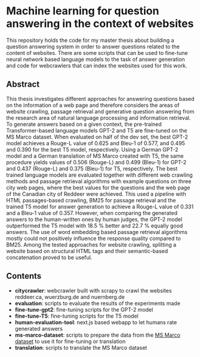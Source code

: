 # Machine learning for question answering in the context of websites

This repository holds the code for my master thesis about building a question answering system in order to answer questions related to the content of websites. There are some scripts that can be used to fine-tune neural network based language models to the task of answer generation and code for webcrawlers that can index the websites used for this work.

## Abstract

This thesis investigates different approaches for answering questions based on the information of a web page and therefore considers the areas of website crawling, passage retrieval and generative question answering from the research area of natural language processing and information retrieval. To generate answers based on a given context, the pre-trained Transformer-based language models GPT-2 and T5 are fine-tuned on the MS Marco dataset. When evaluated on half of the dev set, the best GPT-2 model achieves a Rouge-L value of 0.625 and Bleu-1 of 0.577, and 0.495 and 0.390 for the best T5 model, respectively. Using a German GPT-2 model and a German translation of MS Marco created with T5, the same procedure yields values of 0.506 (Rouge-L) and 0.499 (Bleu-1) for GPT-2 and 0.437 (Rouge-L) and 0.375 (Bleu-1) for T5, respectively. The best trained language models are evaluated together with different web crawling methods and passage retrieval algorithms with example questions on three city web pages, where the best values for the questions and the web page of the Canadian city of Reddeer were achieved. This used a pipeline with HTML passages-based crawling, BM25 for passage retrieval and the trained T5 model for answer generation to achieve a Rouge-L value of 0.331 and a Bleu-1 value of 0.357. However, when comparing the generated answers to the human-written ones by human judges, the GPT-2 model outperformed the T5 model with 18.5 \% better and 22.7 \% equally good answers. The use of word embedding based passage retrieval algorithms mostly could not positively influence the response quality compared to BM25. Among the tested approaches for website crawling, splitting a website based on structural HTML tags and their semantic-based concatenation proved to be useful.

## Contents

- **citycrawler**: webcrawler built with scrapy to crawl the websites reddeer.ca, wuerzburg.de and nuernberg.de
- **evaluation**: scripts to evaluate the results of the experiments made
- **fine-tune-gpt2**: fine-tuning scripts for the GPT-2 model
- **fine-tune-T5**: fine-tuning scripts for the T5 model
- **human-evaluation-tool**: next.js based webapp to let humans rate generated answers
- **ms-marco-dataset**: scripts to prepare the data from the [MS Marco dataset](https://microsoft.github.io/msmarco/) to use it for fine-tuning or translation
- **translation**: scripts to translate the MS Marco dataset
